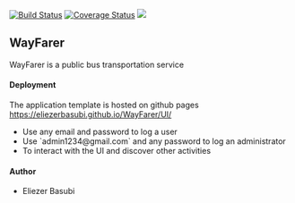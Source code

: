 [![Build Status](https://travis-ci.org/eliezerbasubi/WayFarer.svg?branch=develop)](https://travis-ci.org/eliezerbasubi/WayFarer)
[![Coverage Status](https://coveralls.io/repos/github/eliezerbasubi/WayFarer/badge.svg?branch=ch-coveralls-167742488)](https://coveralls.io/github/eliezerbasubi/WayFarer?branch=ch-coveralls-167742488)
<a href="https://codeclimate.com/github/eliezerbasubi/WayFarer/maintainability"><img src="https://api.codeclimate.com/v1/badges/77c56442f39d43ec8e0b/maintainability" /></a>
## WayFarer
WayFarer is a public bus transportation service

#### Deployment

The application template is hosted on github pages
<a href="https://eliezerbasubi.github.io/WayFarer/UI/"> https://eliezerbasubi.github.io/WayFarer/UI/ </a> <br/>
<ul>
  <li> Use any email and password to log a user </li>
  <li> Use `admin1234@gmail.com` and any password to log an administrator </li>
  <li>To interact with the UI and discover other activities</li>
</ul>

#### Author
<ul>
  <li> Eliezer Basubi  </li>
</ul>
